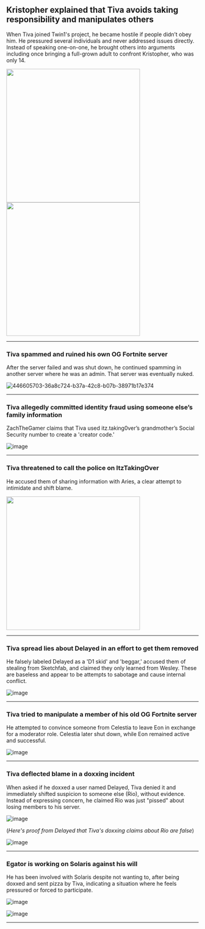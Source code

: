 ## Kristopher explained that Tiva avoids taking responsibility and manipulates others
When Tiva joined Twin1's project, he became hostile if people didn’t obey him. He pressured several individuals and never addressed issues directly. Instead of speaking one-on-one, he brought others into arguments including once bringing a full-grown adult to confront Kristopher, who was only 14. 

<img src="https://github.com/user-attachments/assets/af33e129-20a7-4e39-892b-7f26695f9788" width="350"/> 
<img src="https://github.com/user-attachments/assets/0e0cb300-3cab-4738-b32b-d5b1e31980f6" width="350"/>

---

### Tiva spammed and ruined his own OG Fortnite server
After the server failed and was shut down, he continued spamming in another server where he was an admin. That server was eventually nuked.

![446605703-36a8c724-b37a-42c8-b07b-38971b17e374](https://github.com/user-attachments/assets/0bedda0a-e060-4dd3-8d84-fd3d536bad2d)

---

### Tiva allegedly committed identity fraud using someone else’s family information
ZachTheGamer claims that Tiva used itz.taking0ver’s grandmother’s Social Security number to create a 'creator code.'

![image](https://github.com/user-attachments/assets/bb2e7d69-54f7-49c6-bd43-f6aca95299c9)

---

### Tiva threatened to call the police on ItzTakingOver
He accused them of sharing information with Aries, a clear attempt to intimidate and shift blame. 

<img src="https://github.com/user-attachments/assets/79e21939-f1dc-40f6-9b8e-392dd75e3709" width="350"/>

---

### Tiva spread lies about Delayed in an effort to get them removed
He falsely labeled Delayed as a 'D1 skid' and 'beggar,' accused them of stealing from Sketchfab, and claimed they only learned from Wesley. These are baseless and appear to be attempts to sabotage and cause internal conflict.

![image](https://github.com/user-attachments/assets/5bc30a57-0ddb-4410-8df0-0207683deeac)

---

### Tiva tried to manipulate a member of his old OG Fortnite server
He attempted to convince someone from Celestia to leave Eon in exchange for a moderator role. Celestia later shut down, while Eon remained active and successful.

![image](https://github.com/user-attachments/assets/092628ec-4d80-40db-8721-24a64a3ebe53)

---

### Tiva deflected blame in a doxxing incident

When asked if he doxxed a user named Delayed, Tiva denied it and immediately shifted suspicion to someone else (Rio), without evidence. Instead of expressing concern, he claimed Rio was just "pissed" about losing members to his server.

![image](https://github.com/user-attachments/assets/7388edf1-4338-4e86-be8e-7802ae5cd41d)

(*Here's proof from Delayed that Tiva's doxxing claims about Rio are false*)

![image](https://github.com/user-attachments/assets/45d77bd0-5598-499f-b8c7-a8a569e6ecb4)

---


### Egator is working on Solaris against his will

He has been involved with Solaris despite not wanting to, after being doxxed and sent pizza by Tiva, indicating a situation where he feels pressured or forced to participate.


![image](https://github.com/user-attachments/assets/0a8f89bb-b894-4a3d-85f0-134eb30f5624)

![image](https://github.com/user-attachments/assets/f9d6e095-20d2-42af-a241-5503a4f683a3)


---


